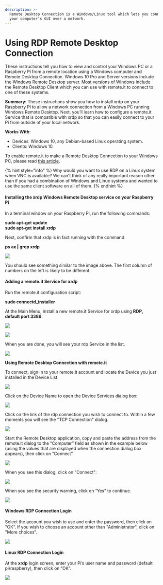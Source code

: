```yaml
---
description: >-
  Remote Desktop Connection is a Windows/Linux tool which lets you connect to
  your computer's GUI over a network.
---
```


# Using RDP Remote Desktop Connection

These instructions tell you how to view and control your Windows PC or a Raspberry Pi from a remote location using a Windows computer and Remote Desktop Connection.  Windows 10 Pro and Server versions include the Windows Remote Desktop server.  Most versions of Windows include the Remote Desktop Client which you can use with remote.it to connect to one of these systems.

**Summary:** These instructions show you how to install xrdp on your Raspberry Pi to allow a network connection from a Windows PC running Windows Remote Desktop.  Next, you’ll learn how to configure a remote.it Service that is compatible with xrdp so that you can easily connect to your Pi from outside of your local network.

**Works With:**

* Devices: Windows 10, any Debian-based Linux operating system.
* Clients: Windows 10.

To enable remote.it to make a Remote Desktop Connection to your Windows PC, please read [this article](https://remot3it.zendesk.com/hc/en-us/articles/360021173091-remote-it-Connect-for-Windows-now-available).

{% hint style="info" %}
Why would you want to use RDP on a Linux system when VNC is available?  We can't think of any really important reason other than if you had a combination of Windows and Linux systems and wanted to use the same client software on all of them.
{% endhint %}

#### **Installing the xrdp Windows Remote Desktop service on your Raspberry Pi**

In a terminal window on your Raspberry Pi, run the following commands:

**sudo apt-get update  
sudo apt-get install xrdp**

Next, confirm that xrdp is in fact running with the command:

**ps ax \| grep xrdp**

![](../../../.gitbook/assets/image%20%28362%29.png)

You should see something similar to the image above.  The first column of numbers on the left is likely to be different.

#### **Adding a remote.it Service for xrdp**

Run the remote.it configuration script:

**sudo connectd\_installer**

At the Main Menu, install a new remote.it Service for xrdp using **RDP, default port 3389**.

![](../../../.gitbook/assets/image%20%28268%29.png)

![](../../../.gitbook/assets/image%20%28359%29.png)

When you are done, you will see your rdp Service in the list.

![](../../../.gitbook/assets/image%20%2838%29.png)

**Using Remote Desktop Connection with remote.it**

To connect, sign in to your remote.it account and locate the Device you just installed in the Device List.

![](../../../.gitbook/assets/image%20%28222%29.png)

Click on the Device Name to open the Device Services dialog box:

![](../../../.gitbook/assets/image%20%2810%29.png)

Click on the link of the rdp connection you wish to connect to.  Within a few moments you will see the "TCP Connection" dialog.

![](../../../.gitbook/assets/image%20%28271%29.png)

Start the Remote Desktop application, copy and paste the address from the remote.it dialog to the “Computer” field as shown in the example below \(using the values that are displayed when the connection dialog box appears\), then click on “Connect”.

![](../../../.gitbook/assets/image%20%2888%29.png)

When you see this dialog, click on "Connect":

![](../../../.gitbook/assets/image%20%28264%29.png)

When you see the security warning, click on “Yes” to continue.

![](../../../.gitbook/assets/image%20%2896%29.png)

#### **Windows RDP Connection Login**

Select the account you wish to use and enter the password, then click on "OK".  If you wish to choose an account other than "Administrator", click on "More choices".

![](../../../.gitbook/assets/image%20%28431%29.png)

#### **Linux RDP Connection Login**

At the **xrdp** login screen, enter your Pi’s user name and password \(default pi/raspberry\), then click on “OK”.

![](../../../.gitbook/assets/image%20%28191%29.png)

